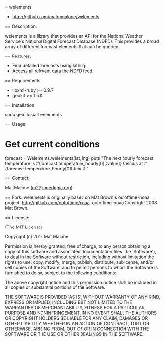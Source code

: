 = welements

* http://github.com/matmmalone/welements

== Description:

welements is a library that provides an API for the National Weather
Service's National Digital Forecast Database (NDFD). This provides a
broad array of different forecast elements that can be queried.

== Features:

- Find detailed forecasts using lat/lng.
- Access all relevant data the NDFD feed.

== Requirements:

- libxml-ruby >= 0.9.7
- geokit >= 1.5.0

== Installation:

  sudo gem install welements

== Usage:

  # Get current conditions
  forecast = Welements.welements(lat, lng)
  puts "The next hourly forecast temperature is #{forecast.temperature_hourly[0][:value]} Celcius at #{forecast.temperature_hourly[0][:time]}."
  
== Contact:

Mat Malone (m2@innerlogic.org)

== Fork:
welements is originally based on Mat Brown's outoftime-noaa project:
http://github.com/outoftime/noaa. outoftime-noaa Copyright 2008 Mat Brown.

== License:

(The MIT License)

Copyright (c) 2012 Mat Malone

Permission is hereby granted, free of charge, to any person obtaining
a copy of this software and associated documentation files (the
'Software'), to deal in the Software without restriction, including
without limitation the rights to use, copy, modify, merge, publish,
distribute, sublicense, and/or sell copies of the Software, and to
permit persons to whom the Software is furnished to do so, subject to
the following conditions:

The above copyright notice and this permission notice shall be
included in all copies or substantial portions of the Software.

THE SOFTWARE IS PROVIDED 'AS IS', WITHOUT WARRANTY OF ANY KIND,
EXPRESS OR IMPLIED, INCLUDING BUT NOT LIMITED TO THE WARRANTIES OF
MERCHANTABILITY, FITNESS FOR A PARTICULAR PURPOSE AND NONINFRINGEMENT.
IN NO EVENT SHALL THE AUTHORS OR COPYRIGHT HOLDERS BE LIABLE FOR ANY
CLAIM, DAMAGES OR OTHER LIABILITY, WHETHER IN AN ACTION OF CONTRACT,
TORT OR OTHERWISE, ARISING FROM, OUT OF OR IN CONNECTION WITH THE
SOFTWARE OR THE USE OR OTHER DEALINGS IN THE SOFTWARE.
